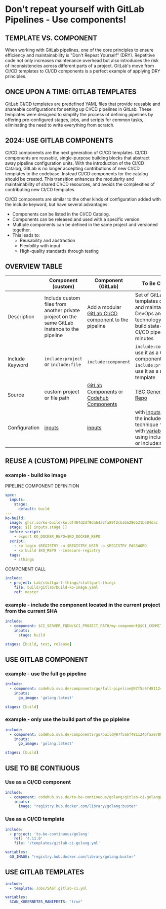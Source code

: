 # Don't repeat yourself with GitLab Pipelines - Use components!

## TEMPLATE VS. COMPONENT

When working with GitLab pipelines, one of the core principles to ensure efficiency and maintainability is "Don't Repeat Yourself" (DRY). Repetitive code not only increases maintenance overhead but also introduces the risk of inconsistencies across different parts of a project. GitLab's move from CI/CD templates to CI/CD components is a perfect example of applying DRY principles.

## ONCE UPON A TIME: GITLAB TEMPLATES
GitLab CI/CD templates are predefined YAML files that provide reusable and shareable configurations for setting up CI/CD pipelines in GitLab. These templates were designed to simplify the process of defining pipelines by offering pre-configured stages, jobs, and scripts for common tasks, eliminating the need to write everything from scratch.

## 2024: USE GITLAB COMPONENTS
CI/CD components are the next generation of CI/CD templates. CI/CD components are reusable, single-purpose building blocks that abstract away pipeline configuration units. With the introduction of the CI/CD Catalog, GitLab is no longer accepting contributions of new CI/CD templates to the codebase. Instead CI/CD components for the catalog should be created. This transition enhances the modularity and maintainability of shared CI/CD resources, and avoids the complexities of contributing new CI/CD templates. 

CI/CD components are similar to the other kinds of configuration added with the include keyword, but have several advantages:
* Components can be listed in the CI/CD Catalog.
* Components can be released and used with a specific version.
* Multiple components can be defined in the same project and versioned together.
* This leads to:
  * Reusability and abstraction
  * Flexibility with input
  * High-quality standards through testing

## OVERVIEW TABLE 
|     | Component (custom)         | Component (GitLab) | To Be Continous          | Template |
| --- | -------------------------- | ------------------ | ------------ | -------- |
| Description     | Include custom files from another private project on the same GitLab instance to the pipeline| Add a modular [GitLab CI/CD component](https://docs.gitlab.com/ee/ci/components/index.html) to the pipeline | Set of GitLab CI templates developed and maintained by DevOps and technology experts to build state-of-the-art CI/CD pipelines in minutes | Predefined YAML files that provide reusable and shareable configurations for setting up CI/CD pipelines|
| Include Keyword | ```include:project``` or ```include:file``` | ```include:component``` | ```include:component``` to use it as a CI/CD component; ```include:project``` to use it as a regular template | ```include:template``` |
| Source          | custom project or file path | [GitLab Components](https://gitlab.com/components) or [Codehub Components](https://codehub.sva.de/components/) | [TBC Generator](https://to-be-continuous.gitlab.io/kicker/) or [TBC Repo](https://codehub.sva.de/to-be-continuous) | [CI-Templates](https://gitlab.com/gitlab-org/gitlab/-/tree/master/lib/gitlab/ci/templates) |
| Configuration   | [inputs](https://docs.gitlab.com/ee/ci/components/index.html#use-a-component) | [inputs](https://docs.gitlab.com/ee/ci/components/index.html#use-a-component) | with [inputs](https://docs.gitlab.com/ee/ci/components/index.html#use-a-component) if using the include:component technique \* or with [variables](https://docs.gitlab.com/ee/ci/variables/) if using include:project or include:remote | [variables](https://docs.gitlab.com/ee/ci/variables/)                                                                                                                                                                                                                                    |


## REUSE A (CUSTOM) PIPELINE COMPONENT

### example - build ko image

PIPELINE COMPONENT DEFINITION

```yaml
spec:
  inputs:
    stage:
      default: build
---
ko-build:
  image: ghcr.io/ko-build/ko:df484d2df9da64a3fa89f2cb3b6286b21be04dac
  stage: $[[ inputs.stage ]]
  before_script:
    - export KO_DOCKER_REPO=$KO_DOCKER_REPO
  script:
    - ko login $REGISTRY -u $REGISTRY_USER -p $REGISTRY_PASSWORD
    - ko build $KO_REPO --insecure-registry
  tags:
    - sthings
```

COMPONENT CALL

```yaml
include:
  - project: Lab/stuttgart-things/stuttgart-things
    file: build/gitlab/build-ko-image.yaml
    ref: master
```


### example - include the component located in the current project from the current SHA

```yaml
include:
  - component: $CI_SERVER_FQDN/$CI_PROJECT_PATH/my-component@$CI_COMMIT_SHA
    inputs:
      stage: build

stages: [build, test, release]
```


## USE GITLAB COMPONENT

### example - use the full go pipeline
```yaml
include:
  - component: codehub.sva.de/components/go/full-pipeline@97f5a6f4811246faa07892e75a17c4c9f7f9c2e3
    inputs:
      go_image: 'golang:latest'

stages: [build]
```

### example - only use the build part of the go pipleine
```yaml
include:
  - component: codehub.sva.de/components/go/build@97f5a6f4811246faa07892e75a17c4c9f7f9c2e3
    inputs:
      go_image: 'golang:latest'

stages: [build]
```

## USE TO BE CONTIUOUS 

### Use as a CI/CD component

```yaml
include:
  - component: codehub.sva.de/to-be-continuous/golang/gitlab-ci-golang@4.11.0
    inputs:
      image: "registry.hub.docker.com/library/golang:buster"
```

### Use as a CI/CD template

```yaml
include:
  - project: 'to-be-continuous/golang'
    ref: '4.11.0'
    file: '/templates/gitlab-ci-golang.yml'

variables:
  GO_IMAGE: "registry.hub.docker.com/library/golang:buster"

```


## USE GITLAB TEMPLATES

```yaml
include:
  - template: Jobs/SAST.gitlab-ci.yml

variables:
  SCAN_KUBERNETES_MANIFESTS: "true"

```



